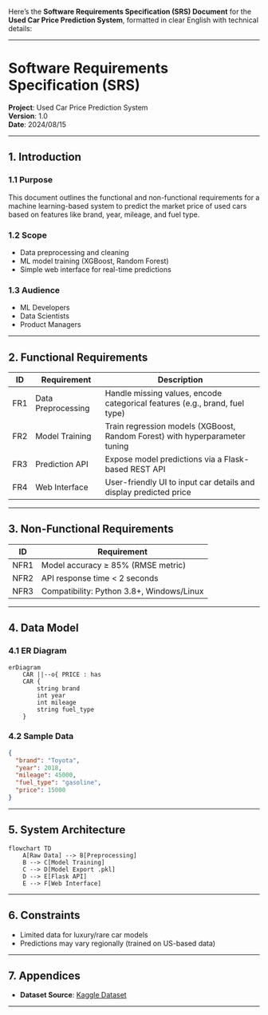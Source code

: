 Here’s the **Software Requirements Specification (SRS) Document** for the **Used Car Price Prediction System**, formatted in clear English with technical details:

---

# **Software Requirements Specification (SRS)**  
**Project**: Used Car Price Prediction System  
**Version**: 1.0  
**Date**: 2024/08/15  

---

## **1. Introduction**  
### **1.1 Purpose**  
This document outlines the functional and non-functional requirements for a machine learning-based system to predict the market price of used cars based on features like brand, year, mileage, and fuel type.  

### **1.2 Scope**  
- Data preprocessing and cleaning  
- ML model training (XGBoost, Random Forest)  
- Simple web interface for real-time predictions  

### **1.3 Audience**  
- ML Developers  
- Data Scientists  
- Product Managers  

---

## **2. Functional Requirements**  
| **ID** | **Requirement** | **Description** |  
|--------|-----------------|-----------------|  
| FR1 | Data Preprocessing | Handle missing values, encode categorical features (e.g., brand, fuel type) |  
| FR2 | Model Training | Train regression models (XGBoost, Random Forest) with hyperparameter tuning |  
| FR3 | Prediction API | Expose model predictions via a Flask-based REST API |  
| FR4 | Web Interface | User-friendly UI to input car details and display predicted price |  

---

## **3. Non-Functional Requirements**  
| **ID** | **Requirement** |  
|--------|-----------------|  
| NFR1 | Model accuracy ≥ 85% (RMSE metric) |  
| NFR2 | API response time < 2 seconds |  
| NFR3 | Compatibility: Python 3.8+, Windows/Linux |  

---

## **4. Data Model**  
### **4.1 ER Diagram**  
```mermaid
erDiagram
    CAR ||--o{ PRICE : has
    CAR {
        string brand
        int year
        int mileage
        string fuel_type
    }
```

### **4.2 Sample Data**  
```json
{
  "brand": "Toyota",
  "year": 2018,
  "mileage": 45000,
  "fuel_type": "gasoline",
  "price": 15000
}
```

---

## **5. System Architecture**  
```mermaid
flowchart TD
    A[Raw Data] --> B[Preprocessing]
    B --> C[Model Training]
    C --> D[Model Export .pkl]
    D --> E[Flask API]
    E --> F[Web Interface]
```

---

## **6. Constraints**  
- Limited data for luxury/rare car models  
- Predictions may vary regionally (trained on US-based data)  

---

## **7. Appendices**  
- **Dataset Source**: [Kaggle Dataset](https://www.kaggle.com/datasets/austinreese/craigslist-carstrucks-data)  


---

